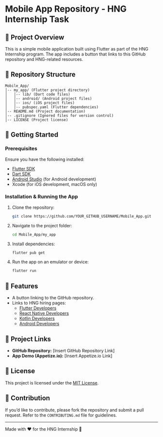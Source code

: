 # Mobile App Repository - HNG Internship Task

## 📌 Project Overview
This is a simple mobile application built using Flutter as part of the HNG Internship program. The app includes a button that links to this GitHub repository and HNG-related resources.

## 📂 Repository Structure
```
Mobile_App/
│-- my_app/ (Flutter project directory)
│   │-- lib/ (Dart code files)
│   │-- android/ (Android project files)
│   │-- ios/ (iOS project files)
│   │-- pubspec.yaml (Flutter dependencies)
│-- README.md (Project documentation)
│-- .gitignore (Ignored files for version control)
│-- LICENSE (Project license)
```

## 🚀 Getting Started
### Prerequisites
Ensure you have the following installed:
- [Flutter SDK](https://flutter.dev/docs/get-started/install)
- [Dart SDK](https://dart.dev/get-dart)
- [Android Studio](https://developer.android.com/studio) (for Android development)
- Xcode (for iOS development, macOS only)

### Installation & Running the App
1. Clone the repository:
   ```sh
   git clone https://github.com/YOUR_GITHUB_USERNAME/Mobile_App.git
   ```
2. Navigate to the project folder:
   ```sh
   cd Mobile_App/my_app
   ```
3. Install dependencies:
   ```sh
   flutter pub get
   ```
4. Run the app on an emulator or device:
   ```sh
   flutter run
   ```

## 📱 Features
- A button linking to the GitHub repository.
- Links to HNG hiring pages:
    - [Flutter Developers](http://hng.tech/hire/flutter-developers)
    - [React Native Developers](http://hng.tech/hire/react-native-developers)
    - [Kotlin Developers](http://hng.tech/hire/kotlin-developers)
    - [Android Developers](http://hng.tech/hire/android-developers)

## 🔗 Project Links
- **GitHub Repository:** [Insert GitHub Repository Link]
- **App Demo (Appetize.io):** [Insert Appetize.io Link]

## 📜 License
This project is licensed under the [MIT License](LICENSE).

## 🤝 Contribution
If you’d like to contribute, please fork the repository and submit a pull request. Refer to the `CONTRIBUTING.md` file for guidelines.

---
Made with ❤️ for the HNG Internship 🚀


